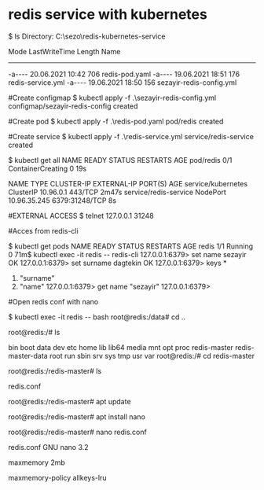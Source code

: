 # redis service with kubernetes





$  ls
 Directory: C:\sezo\redis-kubernetes-service

Mode                 LastWriteTime         Length Name
----                 -------------         ------ ----
-a----        20.06.2021     10:42            706 redis-pod.yaml
-a----        19.06.2021     18:51            176 redis-service.yml
-a----        19.06.2021     18:50            156 sezayir-redis-config.yml

#Create configmap
$  kubectl apply -f .\sezayir-redis-config.yml
configmap/sezayir-redis-config created

#Create pod
$  kubectl apply -f  .\redis-pod.yaml
pod/redis created

#Create service
$  kubectl apply -f  .\redis-service.yml
service/redis-service created

$  kubectl get all
NAME        READY   STATUS              RESTARTS   AGE
pod/redis   0/1     ContainerCreating   0          19s

NAME                    TYPE        CLUSTER-IP     EXTERNAL-IP   PORT(S)          AGE
service/kubernetes      ClusterIP   10.96.0.1      <none>        443/TCP          2m47s
service/redis-service   NodePort    10.96.35.245   <none>        6379:31248/TCP   8s

#EXTERNAL ACCESS
$  telnet 127.0.0.1 31248

#Acces from  redis-cli

$  kubectl get pods
NAME    READY   STATUS    RESTARTS   AGE
redis   1/1     Running   0          71m$  kubectl exec -it redis -- redis-cli
127.0.0.1:6379> set name sezayir
OK
127.0.0.1:6379> set surname dagtekin
OK
127.0.0.1:6379> keys *
1) "surname"
2) "name"
127.0.0.1:6379> get name
"sezayir"
127.0.0.1:6379>

#Open redis conf with nano

$  kubectl exec -it redis  -- bash
root@redis:/data# cd ..
 
root@redis:/# ls
 
bin  boot  data  dev  etc  home  lib  lib64  media  mnt  opt  proc  redis-master  redis-master-data  root  run  sbin  srv  sys  tmp  usr  var
root@redis:/# cd redis-master
 
root@redis:/redis-master# ls
 
redis.conf

root@redis:/redis-master# apt update
 
root@redis:/redis-master# apt install nano

root@redis:/redis-master# nano redis.conf

redis.conf
GNU nano 3.2                 
                                                                                                           
maxmemory 2mb
 
maxmemory-policy allkeys-lru

